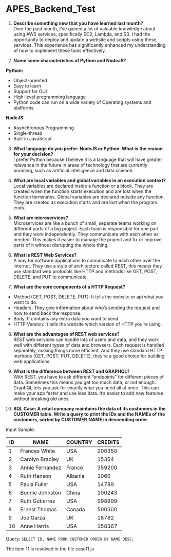 # APES_Backend_Test

1. **Describe something new that you have learned last month?**  
Over the past month, I’ve gained a lot of valuable knowledge about using AWS services, specifically EC2, Lambda, and S3. I had the opportunity to deploy and update a website and scripts using these services. This experience has significantly enhanced my understanding of how to implement these tools effectively.

2. **Name some characteristics of Python and NodeJS?**

**Python:**
- Object-oriented
- Easy to learn
- Support for GUI
- High-level programming language
- Python code can run on a wide variety of Operating systems and platforms

**NodeJS:**
- Asynchronous Programming
- Single-thread
- Built in JavaScript

3. **What language do you prefer: NodeJS or Python. What is the reason for your decision?**  
I prefer Python because I believe it is a language that will have greater relevance in the future in areas of technology that are currently booming, such as artificial intelligence and data science.

4. **What are local variables and global variables in an execution context?**  
Local variables are declared inside a function or a block. They are created when the function starts execution and are lost when the function terminates.
Global variables are declared outside any function. They are created as execution starts and are lost when the program ends.

5. **What are microservices?**  
Microservices are like a bunch of small, separate teams working on different parts of a big project. Each team is responsible for one part and they work independently. They communicate with each other as needed. This makes it easier to manage the project and fix or improve parts of it without disrupting the whole thing.

6. **What is REST Web Services?**  
A way for software applications to comunicate to each other over the internet. They use a style of architecture called REST, this means they use standard web protocols like HTTP and methods like GET, POST, DELETE, and PUT to communicate.

7. **What are the core components of a HTTP Request?**  
- Method (GET, POST, DELETE, PUT): It tells the website or api what you want to do.
- Headers: They give information about who’s sending the request and how to send back the response.
- Body: It contains any extra data you want to send.
- HTTP Version: It tells the website which version of HTTP you’re using.

8. **What are the advantages of REST web services?**  
REST web services can handle lots of users and data, and they work well with different types of data and browsers. Each request is handled separately, making things more efficient. And they use standard HTTP methods (GET, POST, PUT, DELETE), they’re a good choice for building web applications.

9. **What is the difference between REST and GRAPHQL?**  
With REST, you have to ask different “endpoints” for different pieces of data. Sometimes this means you get too much data, or not enough.
GraphQL lets you ask for exactly what you need all at once. This can make your app faster and use less data. It’s easier to add new features without breaking old ones.

10. **SQL Case: A retail company maintains the data of its customers in the CUSTOMER table. Write a query to print the IDs and the NAMEs of the customers, sorted by CUSTOMER.NAME in descending order.**

Input Sample:

| ID | NAME | COUNTRY | CREDITS |
| --- | --- | --- | --- |
| 1 | Frances White | USA | 200350 |
| 2 | Carolyn Bradley | UK | 15354 |
| 3 | Annie Fernandez | France | 359200 |
| 4 | Ruth Hanson | Albania | 1060 |
| 5 | Paula Fuller | USA | 14789 |
| 6 | Bonnie Johnston | China | 100243 |
| 7 | Ruth Gutierrez | USA | 998999 |
| 8 | Ernest Thomas | Canada | 500500 |
| 9 | Joe Garza | UK | 18782 |
| 10 | Anne Harris | USA | 158367 |

Query: `SELECT ID, NAME FROM CUSTOMER ORDER BY NAME DESC;`

The item 11 is resolved in the file case11.js

